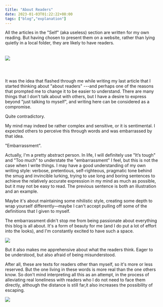 ```yaml
---
title: "About Readers"
date: 2023-01-03T01:22:22+08:00
tags: ["blog","explanation"]
---
```


All the articles in the "Self" (aka useless) section are written for my own reading. But having chosen to present them on a website, rather than lying quietly in a local folder, they are likely to have readers.

<img style = "margin-top : 20px; margin-bottom: 44px;" src = "https://cdn.jsdelivr.net/gh/AlexLiu2022/resources/img/a-website-on-the-internet.jpg" />

It was the idea that flashed through me while writing my last article that I started thinking about "about readers" ---and perhaps one of the reasons that prompted me to change it to be easier to understand. There are many things that I don't talk about with others, but I have a desire to express beyond "just talking to myself", and writing here can be considered as a compromise.

Quite contradictory.

My mind may indeed be rather complex and sensitive, or it is sentimental. I expected others to perceive this through words and was embarrassed by that idea.

"Embarrassment".

Actually, I'm a pretty abstract person. In life, I will definitely use "It’s tough" and "Too much" to understate the "embarrassment" I feel, but this is not the case when I write things. I may have a good understanding of my own writing style: verbose, pretentious, self-righteous, pragmatic tone behind the smug and invincible lurking, trying to use long and boring sentences to achieve the relatively accurate expression in my mind as much as possible, but it may not be easy to read. The previous sentence is both an illustration and an example.

Maybe it's about maintaining some nihilistic style, creating some depth to wrap yourself differently—maybe I can't accept pulling off some of the definitions that I given to myself.

The embarrassment didn't stop me from being passionate about everything this blog is all about. It's a form of beauty for me (and I do put a lot of effort into the looks), and I'm constantly excited to have such a space.

![](https://cdn.jsdelivr.net/gh/AlexLiu2022/resources/img/oxygen-not-included.png)


But it also makes me apprehensive about what the readers think. Eager to be understood, but also afraid of being misunderstood.

After all, these are texts for readers other than myself, so it's more or less reserved. But the one living in these words is more real than the one others know. So don't mind interpreting all this as an attempt, in the process of alleviating real loneliness with readers who I do not need to face them directly, although the distance is still far,it also increases the possibility of escaping.

![](https://cdn.jsdelivr.net/gh/AlexLiu2022/resources/img/night-sky.jpg)


 
